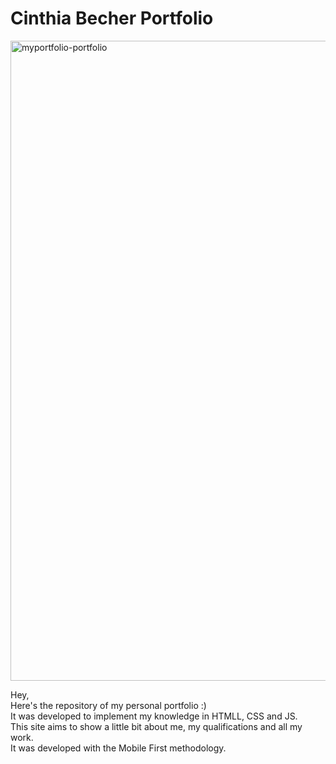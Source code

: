 # Cinthia Becher Portfolio


<img width="1024" alt="myportfolio-portfolio" src="https://user-images.githubusercontent.com/63256286/196817676-55d1614f-a7d6-4633-9548-79489cacd32a.png">

Hey, <br>
Here's the repository of my personal portfolio :) <br>
It was developed to implement my knowledge in HTMLL, CSS and JS. <br>
This site aims to show a little bit about me, my qualifications and all my work. <br>
It was developed with the Mobile First methodology.
